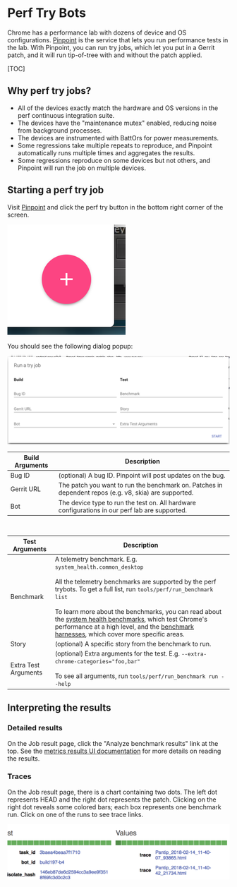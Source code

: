 # Perf Try Bots

Chrome has a performance lab with dozens of device and OS configurations.
[Pinpoint](https://pinpoint-dot-chromeperf.appspot.com) is the service that lets
you run performance tests in the lab. With Pinpoint, you can run try jobs, which
let you put in a Gerrit patch, and it will run tip-of-tree with and without the
patch applied.

[TOC]

## Why perf try jobs?

* All of the devices exactly match the hardware and OS versions in the perf
  continuous integration suite.
* The devices have the "maintenance mutex" enabled, reducing noise from
  background processes.
* The devices are instrumented with BattOrs for power measurements.
* Some regressions take multiple repeats to reproduce, and Pinpoint
  automatically runs multiple times and aggregates the results.
* Some regressions reproduce on some devices but not others, and Pinpoint will
  run the job on multiple devices.

## Starting a perf try job

Visit [Pinpoint](https://pinpoint-dot-chromeperf.appspot.com) and click the perf try button in the bottom right corner of the screen.

![Pinpoint Perf Try Button](images/pinpoint-perf-try-button.png)

You should see the following dialog popup:

![Perf Try Dialog](images/pinpoint-perf-try-dialog.png)


**Build Arguments**| **Description**
--- | ---
Bug ID | (optional) A bug ID. Pinpoint will post updates on the bug.
Gerrit URL | The patch you want to run the benchmark on. Patches in dependent repos (e.g. v8, skia) are supported.
Bot | The device type to run the test on. All hardware configurations in our perf lab are supported.

<br>

**Test Arguments**| **Description**
--- | ---
Benchmark | A telemetry benchmark. E.g. `system_health.common_desktop`<br><br>All the telemetry benchmarks are supported by the perf trybots. To get a full list, run `tools/perf/run_benchmark list`<br><br>To learn more about the benchmarks, you can read about the [system health benchmarks](https://docs.google.com/document/d/1BM_6lBrPzpMNMtcyi2NFKGIzmzIQ1oH3OlNG27kDGNU/edit?ts=57e92782), which test Chrome's performance at a high level, and the [benchmark harnesses](https://docs.google.com/spreadsheets/d/1ZdQ9OHqEjF5v8dqNjd7lGUjJnK6sgi8MiqO7eZVMgD0/edit#gid=0), which cover more specific areas.
Story | (optional) A specific story from the benchmark to run.
Extra Test Arguments | (optional) Extra arguments for the test. E.g. `--extra-chrome-categories="foo,bar"`<br><br>To see all arguments, run `tools/perf/run_benchmark run --help`

## Interpreting the results

### Detailed results

On the Job result page, click the "Analyze benchmark results" link at the top. See the [metrics results UI documentation](https://github.com/catapult-project/catapult/blob/master/docs/metrics-results-ui.md) for more details on reading the results.

### Traces

On the Job result page, there is a chart containing two dots. The left dot represents HEAD and the right dot represents the patch. Clicking on the right dot reveals some colored bars; each box represents one benchmark run. Click on one of the runs to see trace links.

![Trace links](images/pinpoint-trace-links.png)
